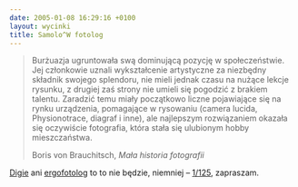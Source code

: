 ```yaml
---
date: 2005-01-08 16:29:16 +0100
layout: wycinki
title: Samolo^W fotolog
---
```


> Burżuazja ugruntowała swą dominującą pozycję w społeczeństwie. Jej członkowie uznali wykształcenie artystyczne za niezbędny składnik swojego splendoru, nie mieli jednak czasu na nużące lekcje rysunku, z drugiej zaś strony nie umieli się pogodzić z brakiem talentu. Zaradzić temu miały początkowo liczne pojawiające się na rynku urządzenia, pomagające w rysowaniu (camera lucida, Physionotrace, diagraf i inne), ale najlepszym rozwiązaniem okazała się oczywiście fotografia, która stała się ulubionym hobby mieszczaństwa.
>
> Boris von Brauchitsch, <cite>Mała historia fotografii</cite>

[Digie](http://dmr.art.pl/digie/ 'dmr, często, foto, cyfro, graficznie') ani [ergofotolog](http://chlip.pl/foto/ 'Chlip, w zasadzie analogicznie') to to nie będzie, niemniej – [1/125](/1-125 'pstryk, klik, pół megapiksela'), zapraszam.
